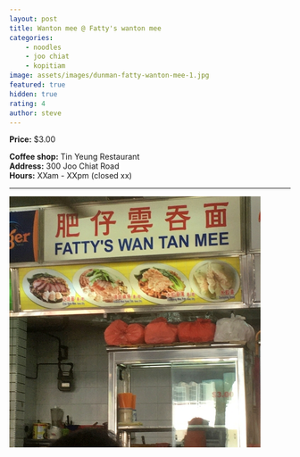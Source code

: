 ```yaml
---
layout: post
title: Wanton mee @ Fatty's wanton mee
categories: 
    - noodles
    - joo chiat
    - kopitiam
image: assets/images/dunman-fatty-wanton-mee-1.jpg
featured: true
hidden: true
rating: 4
author: steve
---
```




**Price:** $3.00  

**Coffee shop:** Tin Yeung Restaurant  
**Address:** 300 Joo Chiat Road  
**Hours:** XXam - XXpm (closed xx)  

***  

![Fatty's wanton mee](/assets/images/dunman-fatty-wanton-mee-2.jpg "Fatty's wanton mee")